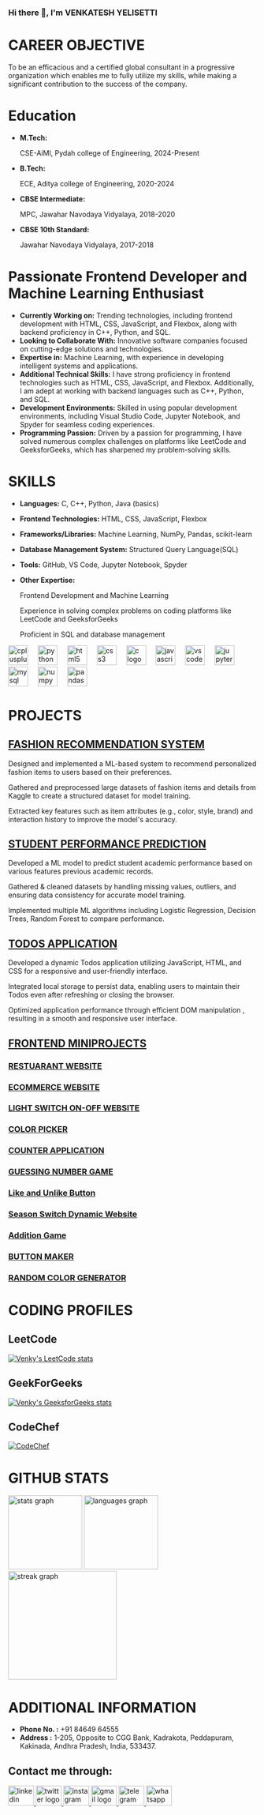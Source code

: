 ### Hi there 👋, I'm VENKATESH YELISETTI 

# CAREER OBJECTIVE

To be an efficacious and a certified global consultant in a progressive organization which enables me to fully utilize my
skills, while making a significant contribution to the success of the company.

# Education

- **M.Tech:**

  CSE-AiMl, Pydah college of Engineering, 2024-Present
- **B.Tech:**

  ECE, Aditya college of Engineering, 2020-2024
- **CBSE Intermediate:**

  MPC, Jawahar Navodaya Vidyalaya, 2018-2020
- **CBSE 10th Standard:**

  Jawahar Navodaya Vidyalaya, 2017-2018  

# Passionate Frontend Developer and Machine Learning Enthusiast 

- **Currently Working on:** Trending technologies, including frontend development with HTML, CSS, JavaScript, and Flexbox, along with backend proficiency in C++, Python, and SQL.
- **Looking to Collaborate With:** Innovative software companies focused on cutting-edge solutions and technologies.
- **Expertise in:** Machine Learning, with experience in developing intelligent systems and applications.
- **Additional Technical Skills:** I have strong proficiency in frontend technologies such as HTML, CSS, JavaScript, and Flexbox. Additionally, I am adept at working with backend languages such as C++, Python, and SQL.
- **Development Environments:** Skilled in using popular development environments, including Visual Studio Code, Jupyter Notebook, and Spyder for seamless coding experiences.
- **Programming Passion:** Driven by a passion for programming, I have solved numerous complex challenges on platforms like LeetCode and GeeksforGeeks, which has sharpened my problem-solving skills.

# SKILLS

- **Languages:**
  C, C++, Python, Java (basics)

- **Frontend Technologies:**
  HTML, CSS, JavaScript, Flexbox

- **Frameworks/Libraries:**
  Machine Learning, NumPy, Pandas, scikit-learn

- **Database Management System:**
  Structured Query Language(SQL)

- **Tools:**
  GitHub, VS Code, Jupyter Notebook, Spyder

- **Other Expertise:**
 
    Frontend Development and Machine Learning
  
    Experience in solving complex problems on coding platforms like LeetCode and GeeksforGeeks

    Proficient in SQL and database management


<div align="left">
  <img src="https://cdn.jsdelivr.net/gh/devicons/devicon/icons/cplusplus/cplusplus-original.svg" height="40" alt="cplusplus logo"  />
  <img width="12" />
  <img src="https://cdn.jsdelivr.net/gh/devicons/devicon/icons/python/python-original.svg" height="40" alt="python logo"  />
  <img width="12" />
  <img src="https://cdn.jsdelivr.net/gh/devicons/devicon/icons/html5/html5-original.svg" height="40" alt="html5 logo"  />
  <img width="12" />
  <img src="https://cdn.jsdelivr.net/gh/devicons/devicon/icons/css3/css3-original.svg" height="40" alt="css3 logo"  />
  <img width="12" />
  <img src="https://cdn.jsdelivr.net/gh/devicons/devicon/icons/c/c-original.svg" height="40" alt="c logo"  />
  <img width="12" />
  <img src="https://cdn.jsdelivr.net/gh/devicons/devicon/icons/javascript/javascript-original.svg" height="40" alt="javascript logo"  />
  <img width="12" />
  <img src="https://cdn.jsdelivr.net/gh/devicons/devicon/icons/vscode/vscode-original.svg" height="40" alt="vscode logo"  />
  <img width="12" />
  <img src="https://cdn.jsdelivr.net/gh/devicons/devicon/icons/jupyter/jupyter-original.svg" height="40" alt="jupyter logo"  />
  <img width="12" />
  <img src="https://cdn.jsdelivr.net/gh/devicons/devicon/icons/mysql/mysql-original.svg" height="40" alt="mysql logo"  />
  <img width="12" />
  <img src="https://cdn.jsdelivr.net/gh/devicons/devicon/icons/numpy/numpy-original.svg" height="40" alt="numpy logo"  />
  <img width="12" />
  <img src="https://cdn.jsdelivr.net/gh/devicons/devicon/icons/pandas/pandas-original.svg" height="40" alt="pandas logo"  />
</div>

# PROJECTS

## [FASHION RECOMMENDATION SYSTEM](https://github.com/venkateshyelisetti21/FASHION-RECOMMENDATION-SYSTEM-ML)

Designed and implemented a ML-based system to recommend personalized fashion items to users based on their preferences.

Gathered and preprocessed large datasets of fashion items and details from Kaggle to create a structured dataset for model training.

Extracted key features such as item attributes (e.g., color, style, brand) and interaction history to improve the model's accuracy.


## [STUDENT PERFORMANCE PREDICTION](https://github.com/venkateshyelisetti21/STUDENT-PERFORMANCE-PREDICTION)

Developed a ML model to predict student academic performance based on various features previous academic records.

Gathered & cleaned datasets by handling missing values, outliers, and ensuring data consistency for accurate model training.

Implemented multiple ML algorithms including Logistic Regression, Decision Trees, Random Forest to compare performance.

## [TODOS APPLICATION](https://github.com/venkateshyelisetti21/TODOS-APPLICATION)

Developed a dynamic Todos application utilizing JavaScript, HTML, and CSS for a responsive and user-friendly interface.

Integrated local storage to persist data, enabling users to maintain their Todos even after refreshing or closing the browser.

Optimized application performance through efficient DOM manipulation , resulting in a smooth and responsive user interface.

## [FRONTEND MINIPROJECTS](https://github.com/venkateshyelisetti21/FRONTEND-MINIPROJECTS)

### [RESTUARANT WEBSITE](https://github.com/venkateshyelisetti21/FRONTEND-MINIPROJECTS/tree/main/Restuarant-Website)
### [ECOMMERCE WEBSITE](https://github.com/venkateshyelisetti21/FRONTEND-MINIPROJECTS/tree/main/Ecommerce-website)
### [LIGHT SWITCH ON-OFF WEBSITE](https://github.com/venkateshyelisetti21/FRONTEND-MINIPROJECTS/tree/main/LightSwitch-ON-OFF)
### [COLOR PICKER](https://github.com/venkateshyelisetti21/FRONTEND-MINIPROJECTS/tree/main/Color%20Picker)
### [COUNTER APPLICATION](https://github.com/venkateshyelisetti21/FRONTEND-MINIPROJECTS/tree/main/Counter%20Application)
### [GUESSING NUMBER GAME](https://github.com/venkateshyelisetti21/FRONTEND-MINIPROJECTS/tree/main/Guessing%20Number%20Game)
### [Like and Unlike Button](https://github.com/venkateshyelisetti21/FRONTEND-MINIPROJECTS/tree/main/Like%20and%20Unlike%20Button)
### [Season Switch Dynamic Website](https://github.com/venkateshyelisetti21/FRONTEND-MINIPROJECTS/tree/main/Season%20switch)
### [Addition Game](https://github.com/venkateshyelisetti21/FRONTEND-MINIPROJECTS/tree/main/Addition%20Game)
### [BUTTON MAKER](https://github.com/venkateshyelisetti21/FRONTEND-MINIPROJECTS/tree/main/Button%20Maker)
### [RANDOM COLOR GENERATOR](https://github.com/venkateshyelisetti21/FRONTEND-MINIPROJECTS/tree/main/Random%20Color%20Generator)



# CODING PROFILES

 ## LeetCode
 [![Venky's LeetCode stats](https://leetcard.jacoblin.cool/venkateshyelisetti?theme=dark)](https://leetcode.com/venkateshyelisetti/)
 ## GeekForGeeks
 [![Venky's GeeksforGeeks stats](https://img.shields.io/badge/GeeksforGeeks-Profile-darkgreen?style=for-the-badge&logo=geeksforgeeks&logoColor=white)](https://auth.geeksforgeeks.org/user/venkatesh_y/practice)

 ## CodeChef
[![CodeChef](https://img.shields.io/badge/CodeChef-gray?&style=for-the-badge&logo=codechef&logoColor=white)](https://www.codechef.com/users/venkatesh_y)

# GITHUB STATS


<div>
<img src="https://github-readme-stats.vercel.app/api?username=venkateshyelisetti21&hide_title=false&hide_rank=false&show_icons=true&include_all_commits=true&count_private=true&disable_animations=false&theme=dracula&locale=en&hide_border=false" height="150" alt="stats graph"  />
<img src="https://github-readme-stats.vercel.app/api/top-langs?username=venkateshyelisetti21&locale=en&hide_title=false&layout=compact&card_width=320&langs_count=5&theme=dracula&hide_border=false" height="150" alt="languages graph"  />
</div>

<div align="left">
  <img src="https://streak-stats.demolab.com?user=venkateshyelisetti21&locale=en&mode=daily&theme=dark&hide_border=false&border_radius=5&order=3" height="220" alt="streak graph"  />
</div>





# ADDITIONAL INFORMATION

- **Phone No. :** +91 84649 64555
- **Address :** 1-205, Opposite to CGG Bank, Kadrakota, Peddapuram, Kakinada, Andhra Pradesh, India, 533437.





## Contact me through:

<div align="left">
  <a href="https://www.linkedin.com/in/venkatesh-yelisetti/" target="_blank">
    <img src="https://raw.githubusercontent.com/maurodesouza/profile-readme-generator/master/src/assets/icons/social/linkedin/default.svg" width="52" height="40" alt="linkedin logo"  />
  </a>
  <a href="https://x.com/Venky_3210" target="_blank">
    <img src="https://raw.githubusercontent.com/maurodesouza/profile-readme-generator/master/src/assets/icons/social/twitter/default.svg" width="52" height="40" alt="twitter logo"  />
  </a>
  <a href="https://www.instagram.com/im_venkyy_/" target="_blank">
    <img src="https://raw.githubusercontent.com/maurodesouza/profile-readme-generator/master/src/assets/icons/social/instagram/default.svg" width="52" height="40" alt="instagram logo"  />
  </a>
  <a href="mailto:venkyvenkatesh3210@gmail.com" target="_blank">
    <img src="https://raw.githubusercontent.com/maurodesouza/profile-readme-generator/master/src/assets/icons/social/gmail/default.svg" width="52" height="40" alt="gmail logo"  />
  </a>
  <a href="https://t.me/venky_valentine" target="_blank">
    <img src="https://raw.githubusercontent.com/maurodesouza/profile-readme-generator/master/src/assets/icons/social/telegram/default.svg" width="52" height="40" alt="telegram logo"  />
  </a>
  <a href="https://wa.me/918464964555" target="_blank">
    <img src="https://raw.githubusercontent.com/maurodesouza/profile-readme-generator/master/src/assets/icons/social/whatsapp/default.svg" width="52" height="40" alt="whatsapp logo"  />
  </a>
</div>
